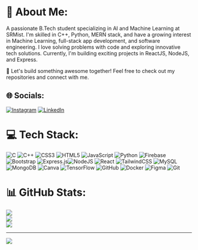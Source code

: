 # 💫 About Me:
A passionate B.Tech student specializing in AI and Machine Learning at SRMist. I'm skilled in C++, Python, MERN stack, and have a growing interest in Machine Learning, full-stack app development, and software engineering. I love solving problems with code and exploring innovative tech solutions. Currently, I'm building exciting projects in ReactJS, NodeJS, and Express.

🚀 Let's build something awesome together! Feel free to check out my repositories and connect with me.


## 🌐 Socials:
[![Instagram](https://img.shields.io/badge/Instagram-%23E4405F.svg?logo=Instagram&logoColor=white)](https://www.instagram.com/neelansha_04?igsh=cG9sN2JpbnRxZTht) [![LinkedIn](https://img.shields.io/badge/LinkedIn-%230077B5.svg?logo=linkedin&logoColor=white)](www.linkedin.com/in/neelansha-agarwal-9b1ba8224) 
# 💻 Tech Stack:
![C](https://img.shields.io/badge/c-%2300599C.svg?style=flat&logo=c&logoColor=white) ![C++](https://img.shields.io/badge/c++-%2300599C.svg?style=flat&logo=c%2B%2B&logoColor=white) ![CSS3](https://img.shields.io/badge/css3-%231572B6.svg?style=flat&logo=css3&logoColor=white) ![HTML5](https://img.shields.io/badge/html5-%23E34F26.svg?style=flat&logo=html5&logoColor=white) ![JavaScript](https://img.shields.io/badge/javascript-%23323330.svg?style=flat&logo=javascript&logoColor=%23F7DF1E) ![Python](https://img.shields.io/badge/python-3670A0?style=flat&logo=python&logoColor=ffdd54) ![Firebase](https://img.shields.io/badge/firebase-%23039BE5.svg?style=flat&logo=firebase) ![Bootstrap](https://img.shields.io/badge/bootstrap-%238511FA.svg?style=flat&logo=bootstrap&logoColor=white) ![Express.js](https://img.shields.io/badge/express.js-%23404d59.svg?style=flat&logo=express&logoColor=%2361DAFB)![NodeJS](https://img.shields.io/badge/node.js-6DA55F?style=flat&logo=node.js&logoColor=white) ![React](https://img.shields.io/badge/react-%2320232a.svg?style=flat&logo=react&logoColor=%2361DAFB) ![TailwindCSS](https://img.shields.io/badge/tailwindcss-%2338B2AC.svg?style=flat&logo=tailwind-css&logoColor=white) ![MySQL](https://img.shields.io/badge/mysql-4479A1.svg?style=flat&logo=mysql&logoColor=white) ![MongoDB](https://img.shields.io/badge/MongoDB-%234ea94b.svg?style=flat&logo=mongodb&logoColor=white) ![Canva](https://img.shields.io/badge/Canva-%2300C4CC.svg?style=flat&logo=Canva&logoColor=white) ![TensorFlow](https://img.shields.io/badge/TensorFlow-%23FF6F00.svg?style=flat&logo=TensorFlow&logoColor=white) ![GitHub](https://img.shields.io/badge/github-%23121011.svg?style=flat&logo=github&logoColor=white) ![Docker](https://img.shields.io/badge/docker-%230db7ed.svg?style=flat&logo=docker&logoColor=white) ![Figma](https://img.shields.io/badge/Figma-%230A171E.svg?style=flat&logo=figma&logoColor=white) ![Git](https://img.shields.io/badge/git-%E84C2C.svg?style=flat&logo=git&logoColor=white)


# 📊 GitHub Stats:
![](https://github-readme-stats.vercel.app/api?username=NeelanshaAgarwal&theme=highcontrast&hide_border=false&include_all_commits=false&count_private=false)<br/>
![](https://github-readme-streak-stats.herokuapp.com/?user=NeelanshaAgarwal&theme=highcontrast&hide_border=false)<br/>
![](https://github-readme-stats.vercel.app/api/top-langs/?username=NeelanshaAgarwal&theme=highcontrast&hide_border=false&include_all_commits=false&count_private=false&layout=compact)

---
[![](https://visitcount.itsvg.in/api?id=NeelanshaAgarwal&icon=1&color=6)](https://visitcount.itsvg.in)

<!-- Proudly created with GPRM ( https://gprm.itsvg.in ) -->
